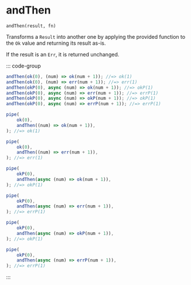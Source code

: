 # andThen

`andThen(result, fn)`

Transforms a `Result` into another one by applying the provided function to the `Ok` value and returning its result as-is.

If the result is an `Err`, it is returned unchanged.

::: code-group

```ts [data-first]
andThen(ok(0), (num) => ok(num + 1)); //=> ok(1)
andThen(ok(0), (num) => err(num + 1)); //=> err(1)
andThen(okP(0), async (num) => ok(num + 1)); //=> okP(1)
andThen(okP(0), async (num) => err(num + 1)); //=> errP(1)
andThen(okP(0), async (num) => okP(num + 1)); //=> okP(1)
andThen(okP(0), async (num) => errP(num + 1)); //=> errP(1)
```

```ts [data-last]
pipe(
    ok(0),
    andThen((num) => ok(num + 1)),
); //=> ok(1)

pipe(
    ok(0),
    andThen((num) => err(num + 1)),
); //=> err(1)

pipe(
    okP(0),
    andThen(async (num) => ok(num + 1)),
); //=> okP(1)

pipe(
    okP(0),
    andThen(async (num) => err(num + 1)),
); //=> errP(1)

pipe(
    okP(0),
    andThen(async (num) => okP(num + 1)),
); //=> okP(1)

pipe(
    okP(0),
    andThen(async (num) => errP(num + 1)),
); //=> errP(1)
```

:::
